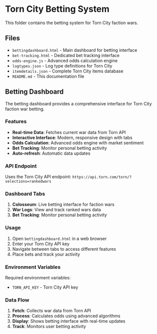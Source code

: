 # Torn City Betting System

This folder contains the betting system for Torn City faction wars.

## Files

- `bettingdashboard.html` - Main dashboard for betting interface
- `bet-tracking.html` - Dedicated bet tracking interface
- `odds-engine.js` - Advanced odds calculation engine
- `logtypes.json` - Log type definitions for Torn City
- `itemdetails.json` - Complete Torn City items database
- `README.md` - This documentation file

## Betting Dashboard

The betting dashboard provides a comprehensive interface for Torn City faction war betting.

### Features

- **Real-time Data**: Fetches current war data from Torn API
- **Interactive Interface**: Modern, responsive design with tabs
- **Odds Calculation**: Advanced odds engine with market sentiment
- **Bet Tracking**: Monitor personal betting activity
- **Auto-refresh**: Automatic data updates

### API Endpoint

Uses the Torn City API endpoint: `https://api.torn.com/torn/?selections=rankedwars`

### Dashboard Tabs

1. **Colosseum**: Live betting interface for faction wars
2. **War Logs**: View and track ranked wars data
3. **Bet Tracking**: Monitor personal betting activity

### Usage

1. Open `bettingdashboard.html` in a web browser
2. Enter your Torn City API key
3. Navigate between tabs to access different features
4. Place bets and track your activity

### Environment Variables

Required environment variables:
- `TORN_API_KEY` - Torn City API key

### Data Flow

1. **Fetch**: Collects war data from Torn API
2. **Process**: Calculates odds using advanced algorithms
3. **Display**: Shows betting interface with real-time updates
4. **Track**: Monitors user betting activity 